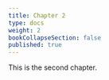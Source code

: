 ```yaml
---
title: Chapter 2
type: docs
weight: 2
bookCollapseSection: false
published: true
---
```


This is the second chapter.
